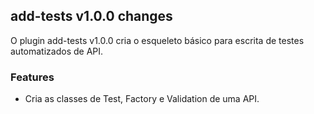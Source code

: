 ## add-tests v1.0.0 changes

O plugin add-tests v1.0.0 cria o esqueleto básico para escrita de testes automatizados de API.

### Features

* Cria as classes de Test, Factory e Validation de uma API.